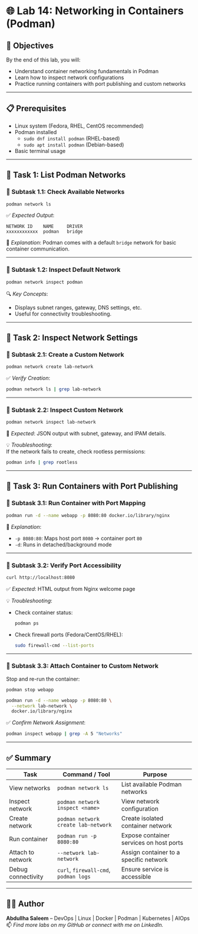 # 🌐 Lab 14: Networking in Containers (Podman)

## 🎯 Objectives

By the end of this lab, you will:

- Understand container networking fundamentals in Podman
- Learn how to inspect network configurations
- Practice running containers with port publishing and custom networks

---

## 📋 Prerequisites

- Linux system (Fedora, RHEL, CentOS recommended)
- Podman installed  
  - `sudo dnf install podman` (RHEL-based)
  - `sudo apt install podman` (Debian-based)
- Basic terminal usage

---

## 🧪 Task 1: List Podman Networks

### 🔹 Subtask 1.1: Check Available Networks

```bash
podman network ls
```

✅ *Expected Output*:

```
NETWORK ID    NAME     DRIVER
xxxxxxxxxxxx  podman   bridge
```

📌 *Explanation*: Podman comes with a default `bridge` network for basic container communication.

---

### 🔹 Subtask 1.2: Inspect Default Network

```bash
podman network inspect podman
```

🔍 *Key Concepts*:
- Displays subnet ranges, gateway, DNS settings, etc.
- Useful for connectivity troubleshooting.

---

## 🧾 Task 2: Inspect Network Settings

### 🔹 Subtask 2.1: Create a Custom Network

```bash
podman network create lab-network
```

✅ *Verify Creation*:

```bash
podman network ls | grep lab-network
```

---

### 🔹 Subtask 2.2: Inspect Custom Network

```bash
podman network inspect lab-network
```

📌 *Expected*: JSON output with subnet, gateway, and IPAM details.

💡 *Troubleshooting*:  
If the network fails to create, check rootless permissions:

```bash
podman info | grep rootless
```

---

## 🚀 Task 3: Run Containers with Port Publishing

### 🔹 Subtask 3.1: Run Container with Port Mapping

```bash
podman run -d --name webapp -p 8080:80 docker.io/library/nginx
```

📌 *Explanation*:
- `-p 8080:80`: Maps host port `8080` → container port `80`
- `-d`: Runs in detached/background mode

---

### 🔹 Subtask 3.2: Verify Port Accessibility

```bash
curl http://localhost:8080
```

✅ *Expected*: HTML output from Nginx welcome page

💡 *Troubleshooting*:
- Check container status:

  ```bash
  podman ps
  ```

- Check firewall ports (Fedora/CentOS/RHEL):

  ```bash
  sudo firewall-cmd --list-ports
  ```

---

### 🔹 Subtask 3.3: Attach Container to Custom Network

Stop and re-run the container:

```bash
podman stop webapp

podman run -d --name webapp -p 8080:80 \
  --network lab-network \
  docker.io/library/nginx
```

✅ *Confirm Network Assignment*:

```bash
podman inspect webapp | grep -A 5 "Networks"
```

---

## ✅ Summary

| Task                  | Command / Tool                         | Purpose                                     |
|-----------------------|----------------------------------------|---------------------------------------------|
| View networks         | `podman network ls`                    | List available Podman networks              |
| Inspect network       | `podman network inspect <name>`        | View network configuration                  |
| Create network        | `podman network create lab-network`    | Create isolated container network           |
| Run container         | `podman run -p 8080:80`                | Expose container services on host ports     |
| Attach to network     | `--network lab-network`                | Assign container to a specific network      |
| Debug connectivity    | `curl`, `firewall-cmd`, `podman logs` | Ensure service is accessible                |

---

## 👨‍💻 Author

**Abdullha Saleem** – DevOps | Linux | Docker | Podman | Kubernetes | AIOps  
📫 *Find more labs on my GitHub or connect with me on LinkedIn.*

